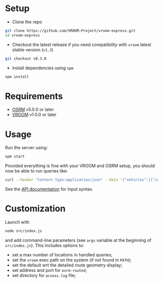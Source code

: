 # Setup

- Clone the repo

```bash
git clone https://github.com/VROOM-Project/vroom-express.git
cd vroom-express
```

- Checkout the latest release if you need compatibility with `vroom`
latest stable version (`v1.3`)

```bash
git checkout v0.3.0
```

- Install dependencies using `npm`

```bash
npm install
```

# Requirements

- [OSRM](https://github.com/Project-OSRM/osrm-backend/wiki/Building-OSRM)
   v5.0.0 or later.
- [VROOM](https://github.com/VROOM-Project/vroom/wiki/Building) v1.0.0
   or later

# Usage

Run the server using:
```bash
npm start
```

Provided everything is fine with your VROOM and OSRM setup, you should
now be able to run queries like:

```bash
curl --header "Content-Type:application/json" --data '{"vehicles":[{"id":0,"start":[2.3526,48.8604],"end":[2.3526,48.8604]}],"jobs":[{"id":0,"location":[2.3691,48.8532]},{"id":1,"location":[2.2911,48.8566]}],"options":{"g":true}}' http://localhost:3000
```

See the
[API documentation](https://github.com/VROOM-Project/vroom/blob/master/docs/API.md)
for input syntax.

# Customization

Launch with

```bash
node src/index.js
```

and add command-line parameters (see `args` variable at the beginning
of `src/index.js`). This includes options to:

- set a max number of locations in handled queries;
- set the `vroom` exec path on the system (if not found in `PATH`);
- set the default wrt the detailed route geometry display;
- set address and port for `osrm-routed`;
- set directory for `access.log` file;

